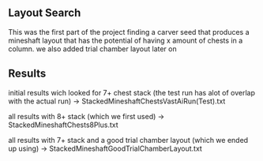 ## Layout Search
This was the first part of the project
finding a carver seed that produces a mineshaft layout that has the potential of having x amount of chests in a column.
we also added trial chamber layout later on 


## Results
initial results wich looked for 7+ chest stack (the test run has alot of overlap with the actual run)
-> StackedMineshaftChestsVastAiRun(Test).txt

all results with 8+ stack (which we first used)
-> StackedMineshaftChests8Plus.txt

all results with 7+ stack and a good trial chamber layout (which we ended up using)
-> StackedMineshaftGoodTrialChamberLayout.txt
